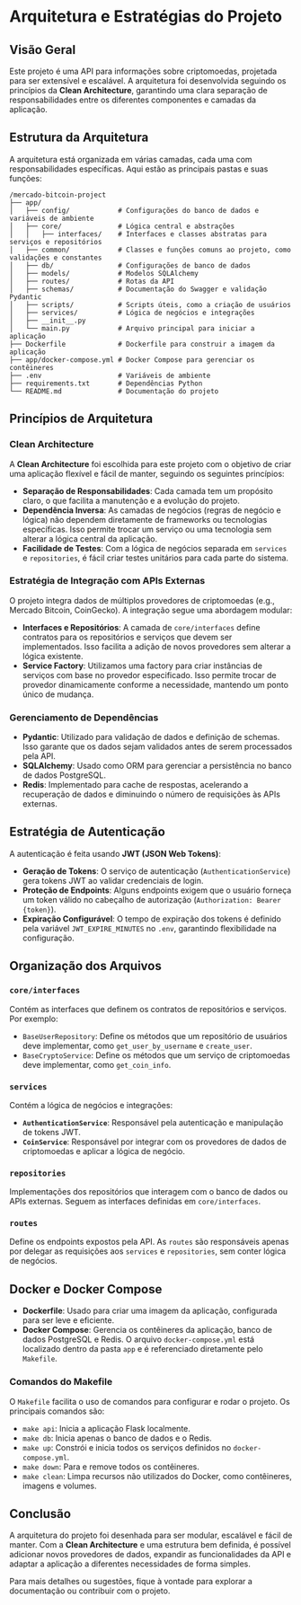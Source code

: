 # Arquitetura e Estratégias do Projeto

## Visão Geral

Este projeto é uma API para informações sobre criptomoedas, projetada para ser extensível e escalável. A arquitetura foi desenvolvida seguindo os princípios da **Clean Architecture**, garantindo uma clara separação de responsabilidades entre os diferentes componentes e camadas da aplicação.

## Estrutura da Arquitetura

A arquitetura está organizada em várias camadas, cada uma com responsabilidades específicas. Aqui estão as principais pastas e suas funções:
```
/mercado-bitcoin-project
├── app/
│   ├── config/            # Configurações do banco de dados e variáveis de ambiente
│   ├── core/              # Lógica central e abstrações
│   │   ├── interfaces/    # Interfaces e classes abstratas para serviços e repositórios
│   ├── common/            # Classes e funções comuns ao projeto, como validações e constantes
│   ├── db/                # Configurações de banco de dados
│   ├── models/            # Modelos SQLAlchemy
│   ├── routes/            # Rotas da API
│   ├── schemas/           # Documentação do Swagger e validação Pydantic
│   ├── scripts/           # Scripts úteis, como a criação de usuários
│   ├── services/          # Lógica de negócios e integrações
│   ├── __init__.py
│   └── main.py            # Arquivo principal para iniciar a aplicação
├── Dockerfile             # Dockerfile para construir a imagem da aplicação
├── app/docker-compose.yml # Docker Compose para gerenciar os contêineres
├── .env                   # Variáveis de ambiente
├── requirements.txt       # Dependências Python
└── README.md              # Documentação do projeto

```


## Princípios de Arquitetura

### Clean Architecture

A **Clean Architecture** foi escolhida para este projeto com o objetivo de criar uma aplicação flexível e fácil de manter, seguindo os seguintes princípios:

- **Separação de Responsabilidades**: Cada camada tem um propósito claro, o que facilita a manutenção e a evolução do projeto.
- **Dependência Inversa**: As camadas de negócios (regras de negócio e lógica) não dependem diretamente de frameworks ou tecnologias específicas. Isso permite trocar um serviço ou uma tecnologia sem alterar a lógica central da aplicação.
- **Facilidade de Testes**: Com a lógica de negócios separada em `services` e `repositories`, é fácil criar testes unitários para cada parte do sistema.

### Estratégia de Integração com APIs Externas

O projeto integra dados de múltiplos provedores de criptomoedas (e.g., Mercado Bitcoin, CoinGecko). A integração segue uma abordagem modular:

- **Interfaces e Repositórios**: A camada de `core/interfaces` define contratos para os repositórios e serviços que devem ser implementados. Isso facilita a adição de novos provedores sem alterar a lógica existente.
- **Service Factory**: Utilizamos uma factory para criar instâncias de serviços com base no provedor especificado. Isso permite trocar de provedor dinamicamente conforme a necessidade, mantendo um ponto único de mudança.

### Gerenciamento de Dependências

- **Pydantic**: Utilizado para validação de dados e definição de schemas. Isso garante que os dados sejam validados antes de serem processados pela API.
- **SQLAlchemy**: Usado como ORM para gerenciar a persistência no banco de dados PostgreSQL.
- **Redis**: Implementado para cache de respostas, acelerando a recuperação de dados e diminuindo o número de requisições às APIs externas.

## Estratégia de Autenticação

A autenticação é feita usando **JWT (JSON Web Tokens)**:

- **Geração de Tokens**: O serviço de autenticação (`AuthenticationService`) gera tokens JWT ao validar credenciais de login.
- **Proteção de Endpoints**: Alguns endpoints exigem que o usuário forneça um token válido no cabeçalho de autorização (`Authorization: Bearer {token}`).
- **Expiração Configurável**: O tempo de expiração dos tokens é definido pela variável `JWT_EXPIRE_MINUTES` no `.env`, garantindo flexibilidade na configuração.

## Organização dos Arquivos

### `core/interfaces`

Contém as interfaces que definem os contratos de repositórios e serviços. Por exemplo:

- `BaseUserRepository`: Define os métodos que um repositório de usuários deve implementar, como `get_user_by_username` e `create_user`.
- `BaseCryptoService`: Define os métodos que um serviço de criptomoedas deve implementar, como `get_coin_info`.

### `services`

Contém a lógica de negócios e integrações:

- **`AuthenticationService`**: Responsável pela autenticação e manipulação de tokens JWT.
- **`CoinService`**: Responsável por integrar com os provedores de dados de criptomoedas e aplicar a lógica de negócio.

### `repositories`

Implementações dos repositórios que interagem com o banco de dados ou APIs externas. Seguem as interfaces definidas em `core/interfaces`.

### `routes`

Define os endpoints expostos pela API. As `routes` são responsáveis apenas por delegar as requisições aos `services` e `repositories`, sem conter lógica de negócios.

## Docker e Docker Compose

- **Dockerfile**: Usado para criar uma imagem da aplicação, configurada para ser leve e eficiente.
- **Docker Compose**: Gerencia os contêineres da aplicação, banco de dados PostgreSQL e Redis. O arquivo `docker-compose.yml` está localizado dentro da pasta `app` e é referenciado diretamente pelo `Makefile`.

### Comandos do Makefile

O `Makefile` facilita o uso de comandos para configurar e rodar o projeto. Os principais comandos são:

- `make api`: Inicia a aplicação Flask localmente.
- `make db`: Inicia apenas o banco de dados e o Redis.
- `make up`: Constrói e inicia todos os serviços definidos no `docker-compose.yml`.
- `make down`: Para e remove todos os contêineres.
- `make clean`: Limpa recursos não utilizados do Docker, como contêineres, imagens e volumes.

## Conclusão

A arquitetura do projeto foi desenhada para ser modular, escalável e fácil de manter. Com a **Clean Architecture** e uma estrutura bem definida, é possível adicionar novos provedores de dados, expandir as funcionalidades da API e adaptar a aplicação a diferentes necessidades de forma simples.

Para mais detalhes ou sugestões, fique à vontade para explorar a documentação ou contribuir com o projeto.
